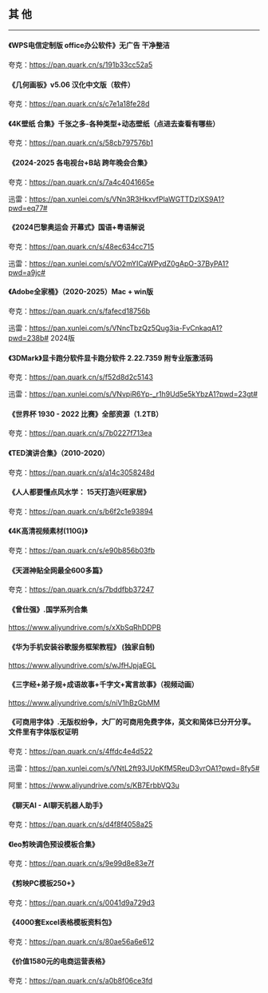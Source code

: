 ## 其 他

----

#### 《WPS电信定制版 office办公软件》无广告 干净整洁

夸克：https://pan.quark.cn/s/191b33cc52a5

#### 《几何画板》v5.06 汉化中文版（软件）

夸克：https://pan.quark.cn/s/c7e1a18fe28d

#### 《4K壁纸 合集》千张之多-各种类型+动态壁纸（点进去查看有哪些）

夸克：https://pan.quark.cn/s/58cb797576b1

#### 《2024-2025 各电视台+B站 跨年晚会合集》

夸克：https://pan.quark.cn/s/7a4c4041665e

迅雷：https://pan.xunlei.com/s/VNn3R3HkxvfPlaWGTTDzlXS9A1?pwd=eq77#

#### 《2024巴黎奥运会 开幕式》国语+粤语解说

夸克：https://pan.quark.cn/s/48ec634cc715

迅雷：https://pan.xunlei.com/s/VO2mYICaWPydZ0gApO-37ByPA1?pwd=a9jc#

#### 《Adobe全家桶》（2020-2025）Mac + win版

夸克：https://pan.quark.cn/s/fafecd18756b

迅雷：https://pan.xunlei.com/s/VNncTbzQz5Qug3ia-FvCnkaqA1?pwd=238b# 2024版

#### 《3DMark》显卡跑分软件显卡跑分软件 2.22.7359 附专业版激活码

夸克：https://pan.quark.cn/s/f52d8d2c5143

迅雷：https://pan.xunlei.com/s/VNvpiR6Yp-_r1h9Ud5e5kYbzA1?pwd=23gt#

#### 《世界杯 1930 - 2022 比赛》全部资源（1.2TB）

夸克：https://pan.quark.cn/s/7b0227f713ea

#### 《TED演讲合集》（2010-2020）

夸克：<https://pan.quark.cn/s/a14c3058248d>

#### 《人人都要懂点风水学： 15天打造兴旺家居》

夸克：<https://pan.quark.cn/s/b6f2c1e93894>

#### 《4K高清视频素材(110G)》

夸克：<https://pan.quark.cn/s/e90b856b03fb>

#### 《天涯神贴全网最全600多篇》

夸克：https://pan.quark.cn/s/7bddfbb37247

#### 《曾仕强》.国学系列合集

<https://www.aliyundrive.com/s/xXbSqRhDDPB>

#### 《华为手机安装谷歌服务框架教程》 (独家自制)

<https://www.aliyundrive.com/s/wJfHJpjaEGL>

#### 《三字经+弟子规+成语故事+千字文+寓言故事》（视频动画）

<https://www.aliyundrive.com/s/niV1hBzGbMM>

#### 《可商用字体》.无版权纷争，大厂的可商用免费字体，英文和简体已分开分享。文件里有字体版权证明

夸克：<https://pan.quark.cn/s/4ffdc4e4d522>

迅雷：https://pan.xunlei.com/s/VNtL2ft93JUpKfM5ReuD3vrOA1?pwd=8fy5#

阿里：<https://www.aliyundrive.com/s/KB7ErbbVQ3u>

#### 《聊天AI - AI聊天机器人助手》

夸克：<https://pan.quark.cn/s/d4f8f4058a25>

#### 《leo剪映调色预设模板合集》

夸克：<https://pan.quark.cn/s/9e99d8e83e7f>

#### 《剪映PC模板250+》

夸克：https://pan.quark.cn/s/0041d9a729d3

#### 《4000套Excel表格模板资料包》

夸克：<https://pan.quark.cn/s/80ae56a6e612>

#### 《价值1580元的电商运营表格》

夸克：<https://pan.quark.cn/s/a0b8f06ce3fd>
